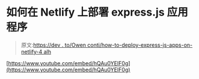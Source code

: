 # 如何在 Netlify 上部署 express.js 应用程序

> 原文:[https://dev . to/Owen conti/how-to-deploy-express-js-apps-on-netlify-4 alh](https://dev.to/owenconti/how-to-deploy-express-js-apps-on-netlify-4alh)

[https://www.youtube.com/embed/hQAu0YEIF0g](https://www.youtube.com/embed/hQAu0YEIF0g)